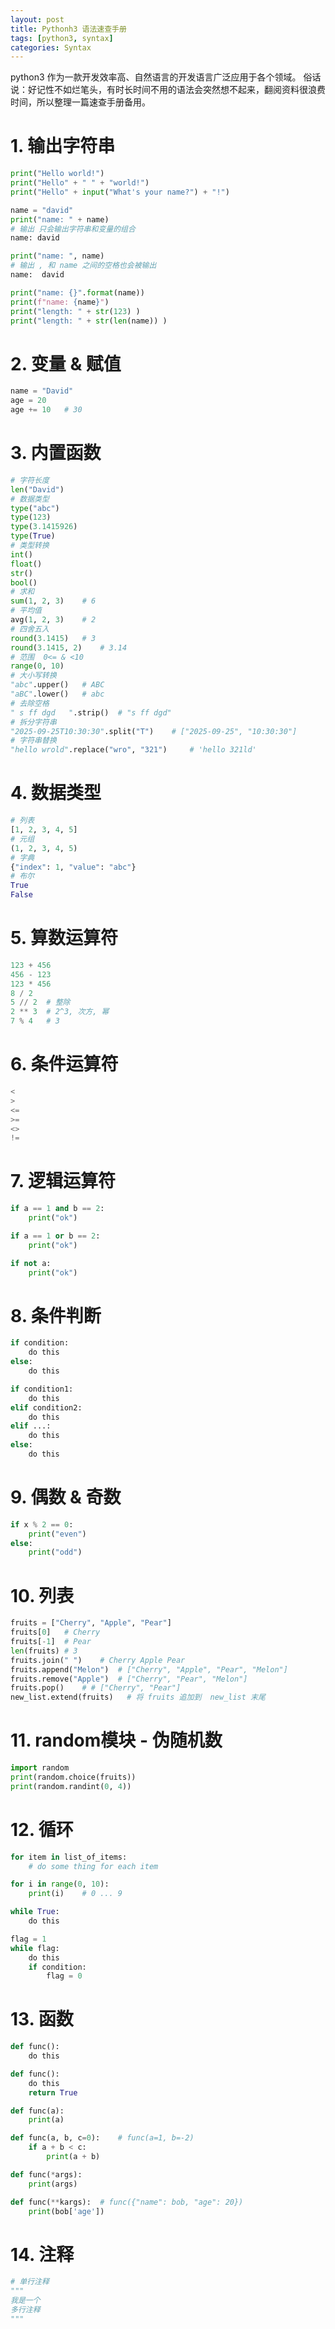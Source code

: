 ```yaml
---
layout: post
title: Pythonh3 语法速查手册
tags: [python3, syntax]
categories: Syntax
---
```

python3 作为一款开发效率高、自然语言的开发语言广泛应用于各个领域。
俗话说：好记性不如烂笔头，有时长时间不用的语法会突然想不起来，翻阅资料很浪费时间，所以整理一篇速查手册备用。


# 1. 输出字符串
```python
print("Hello world!")
print("Hello" + " " + "world!")
print("Hello" + input("What's your name?") + "!")

name = "david"
print("name: " + name)
# 输出 只会输出字符串和变量的组合
name: david

print("name: ", name)
# 输出 , 和 name 之间的空格也会被输出
name:  david

print("name: {}".format(name))
print(f"name: {name}")
print("length: " + str(123) )
print("length: " + str(len(name)) )

```

# 2. 变量 & 赋值
```python
name = "David"
age = 20
age += 10   # 30
```

# 3. 内置函数
```python
# 字符长度
len("David")
# 数据类型
type("abc")
type(123)
type(3.1415926)
type(True)
# 类型转换
int()
float()
str()
bool()
# 求和
sum(1, 2, 3)    # 6
# 平均值
avg(1, 2, 3)    # 2
# 四舍五入
round(3.1415)   # 3
round(3.1415, 2)    # 3.14
# 范围  0<= & <10
range(0, 10)
# 大小写转换
"abc".upper()   # ABC
"aBC".lower()   # abc
# 去除空格
" s ff dgd   ".strip()  # "s ff dgd"
# 拆分字符串
"2025-09-25T10:30:30".split("T")    # ["2025-09-25", "10:30:30"]
# 字符串替换
"hello wrold".replace("wro", "321")     # 'hello 321ld'
```

# 4. 数据类型
```python
# 列表
[1, 2, 3, 4, 5]
# 元组
(1, 2, 3, 4, 5)
# 字典
{"index": 1, "value": "abc"}
# 布尔
True
False
```

# 5. 算数运算符
```python
123 + 456
456 - 123
123 * 456
8 / 2
5 // 2  # 整除
2 ** 3  # 2^3, 次方, 幂
7 % 4   # 3
```

# 6. 条件运算符
```python
<
>
<=
>=
<>
!=
```

# 7. 逻辑运算符
```python
if a == 1 and b == 2:
    print("ok")

if a == 1 or b == 2:
    print("ok")

if not a:
    print("ok")
```

# 8. 条件判断
```python
if condition:
    do this
else:
    do this

if condition1:
    do this
elif condition2:
    do this
elif ...:
    do this
else:
    do this

```

# 9. 偶数 & 奇数
```python
if x % 2 == 0:
    print("even")
else:
    print("odd")
```

# 10. 列表
```python
fruits = ["Cherry", "Apple", "Pear"]
fruits[0]   # Cherry
fruits[-1]  # Pear
len(fruits) # 3
fruits.join(" ")    # Cherry Apple Pear
fruits.append("Melon")  # ["Cherry", "Apple", "Pear", "Melon"]
fruits.remove("Apple")  # ["Cherry", "Pear", "Melon"]
fruits.pop()    # # ["Cherry", "Pear"]
new_list.extend(fruits)   # 将 fruits 追加到  new_list 末尾
```

# 11. random模块 - 伪随机数
```python
import random
print(random.choice(fruits))
print(random.randint(0, 4))
```

# 12. 循环
```python
for item in list_of_items:
    # do some thing for each item

for i in range(0, 10):
    print(i)    # 0 ... 9

while True:
    do this

flag = 1
while flag:
    do this
    if condition:
        flag = 0
```

# 13. 函数
```python
def func():
    do this

def func():
    do this
    return True

def func(a):
    print(a)

def func(a, b, c=0):    # func(a=1, b=-2)
    if a + b < c:
        print(a + b)

def func(*args):
    print(args)

def func(**kargs):  # func({"name": bob, "age": 20})
    print(bob['age'])
```

# 14. 注释
```python
# 单行注释
"""
我是一个
多行注释
"""
```
